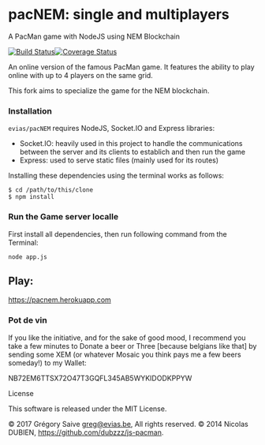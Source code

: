 # pacNEM: single and multiplayers

A PacMan game with NodeJS using NEM Blockchain

[![Build Status](https://travis-ci.org/evias/pacNEM.svg?branch=master)](https://travis-ci.org/evias/pacNEM)[![Coverage Status](https://coveralls.io/repos/evias/pacNEM/badge.svg?branch=master)](https://coveralls.io/r/evias/pacNEM?branch=master)

An online version of the famous PacMan game. It features the ability to play online with up to 4 players on the same grid.

This fork aims to specialize the game for the NEM blockchain.

### Installation

```evias/pacNEM``` requires NodeJS, Socket.IO and Express libraries:
- Socket.IO: heavily used in this project to handle the communications between the server and its clients to establich and then run the game
- Express: used to serve static files (mainly used for its routes)

Installing these dependencies using the terminal works as follows:
```
$ cd /path/to/this/clone
$ npm install
```

### Run the Game server localle

First install all dependencies, then run following command from the Terminal:

```
node app.js
```

## Play:

https://pacnem.herokuapp.com

### Pot de vin

If you like the initiative, and for the sake of good mood, I recommend you take a few minutes to Donate a beer or Three [because belgians like that] by sending some XEM (or whatever Mosaic you think pays me a few beers someday!) to my Wallet:

NB72EM6TTSX72O47T3GQFL345AB5WYKIDODKPPYW

License

This software is released under the MIT License.

© 2017 Grégory Saive greg@evias.be, All rights reserved.
© 2014 Nicolas DUBIEN, https://github.com/dubzzz/js-pacman.

